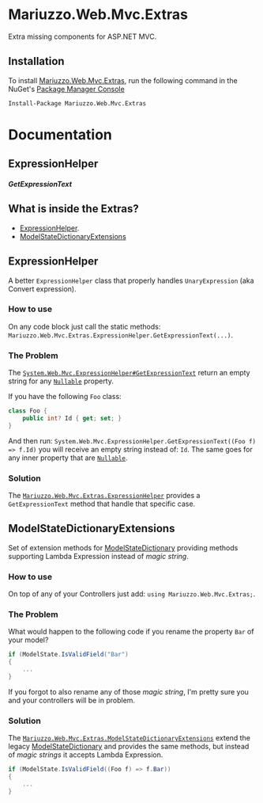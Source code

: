 Mariuzzo.Web.Mvc.Extras
=======================

Extra missing components for ASP.NET MVC.

Installation
------------

To install [Mariuzzo.Web.Mvc.Extras](http://nuget.org/packages/Mariuzzo.Web.Mvc.Extras/), run the following command in the NuGet's [Package Manager Console](http://docs.nuget.org/docs/start-here/using-the-package-manager-console)

```shell
Install-Package Mariuzzo.Web.Mvc.Extras
```

Documentation
=============

ExpressionHelper
----------------

##### GetExpressionText

What is inside the Extras?
--------------------------

 - [ExpressionHelper](#expressionhelper).
 - [ModelStateDictionaryExtensions](#modelstatedictionaryextensions)

ExpressionHelper
----------------

A better `ExpressionHelper` class that properly handles `UnaryExpression` (aka Convert expression).

### How to use ###

On any code block just call the static methods: `Mariuzzo.Web.Mvc.Extras.ExpressionHelper.GetExpressionText(...)`.

### The Problem ###

The [`System.Web.Mvc.ExpressionHelper#GetExpressionText`](http://msdn.microsoft.com/en-us/library/ee428394.aspx) return an empty string for any [`Nullable`](http://msdn.microsoft.com/en-us/library/b3h38hb0.aspx) property. 

If you have the following `Foo` class:

```csharp
class Foo {
	public int? Id { get; set; }
}
```

And then run: `System.Web.Mvc.ExpressionHelper.GetExpressionText((Foo f) => f.Id)` you will receive an empty string instead of: `Id`. The same goes for any inner property that are [`Nullable`](http://msdn.microsoft.com/en-us/library/b3h38hb0.aspx).

### Solution ###

The [`Mariuzzo.Web.Mvc.Extras.ExpressionHelper`](https://github.com/rmariuzzo/Mariuzzo.Web.Mvc.Extras/blob/master/Mariuzzo.Web.Mvc.Extras/ExpressionHelper.cs) provides a `GetExpressionText` method that handle that specific case.

ModelStateDictionaryExtensions
------------------------------

Set of extension methods for [ModelStateDictionary](http://msdn.microsoft.com/en-us/library/system.web.mvc.modelstatedictionary.aspx) providing methods supporting Lambda Expression instead of _magic string_.

### How to use ###

On top of any of your Controllers just add: `using Mariuzzo.Web.Mvc.Extras;`.

### The Problem ###

What would happen to the following code if you rename the property `Bar` of your model?

```csharp
if (ModelState.IsValidField("Bar")
{
	...
}
```

If you forgot to also rename any of those _magic string_, I'm pretty sure you and your controllers will be in problem.

### Solution ###

The [`Mariuzzo.Web.Mvc.Extras.ModelStateDictionaryExtensions`](https://github.com/rmariuzzo/Mariuzzo.Web.Mvc.Extras/blob/master/Mariuzzo.Web.Mvc.Extras/ModelStateDictionaryExtensions.cs) extend the legacy [ModelStateDictionary](http://msdn.microsoft.com/en-us/library/system.web.mvc.modelstatedictionary.aspx) and provides the same methods, but instead of _magic strings_ it accepts Lambda Expression.

```csharp
if (ModelState.IsValidField((Foo f) => f.Bar))
{
	...
}
```
